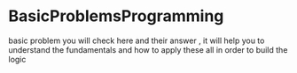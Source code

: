 # BasicProblemsProgramming
basic problem you will check here and their answer , it will help you to understand the fundamentals and how to apply these all in order to build the logic 
